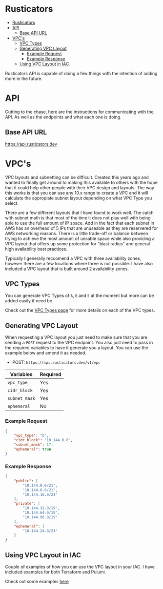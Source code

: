 # Rusticators
- [Rusticators](#rusticators)
- [API](#api)
  - [Base API URL](#base-api-url)
- [VPC's](#vpcs)
  - [VPC Types](#vpc-types)
  - [Generating VPC Layout](#generating-vpc-layout)
    - [Example Request](#example-request)
    - [Example Response](#example-response)
  - [Using VPC Layout in IAC](#using-vpc-layout-in-iac)


Rusticators API is capable of doing a few things with the intention of adding more in the future.

# API

Cutting  to the chase, here are the instructions for communicating with the API. As well as the endpoints and what each one is doing.

## Base API URL
https://api.rusticators.dev


# VPC's

VPC layouts and subnetting can be difficult.  Created this years ago and wanted to finally get around to making this available to others with the hope that it could help other people with their VPC design and layouts. The way this works is that you can use any 10.x range to create a VPC and it will calculate the appropiate subnet layout depending on what VPC Type you select.

There are a few different layouts that I have found to work well.  The catch with subnet math is that most of the time it does not play well with being able to use the full amount of IP space.  Add in the fact that each subnet in AWS has an overhead of 5 IPs that are unuseable as they are reservered for AWS networking reasons. There is a little trade-off or balance between trying to achieve the most amount of unsable space while also providing a VPC layout that offers up some protection for "blast radius" and general high availability best practices.

Typically I generally reccomend a VPC with three availability zones, however there are a few locations where three is not possible.  I have also included a VPC layout that is built around 2 availability zones.

## VPC Types

You can generate VPC Types of `A`, `B` and `S` at the moment but more can be added easily if need be.

Check out the [VPC Types page](/docs/vpc_layouts.md) for more details on each of the VPC types.

## Generating VPC Layout

When requesting a VPC layout you just need to make sure that you are sending a `POST` request to the VPC endpoint. You also just need to pass in the required variables to have it generate you a layout. You can use the example below and amend it as needed.

- POST: `https://api.rusticators.dev/v1/vpc`

| Variables     | Required |
|---------------|----------|
| `vpc_type`    | Yes      |
| `cidr_block`  | Yes      |
| `subnet_mask` | Yes      |
| `ephemeral`   | No       |

### Example Request
```json
{
    "vpc_type": "b",
    "cidr_block": "10.144.0.0",
    "subnet_mask": 17,
    "ephemeral": true
}
```

### Example Response
```json
{
    "public": [
        "10.144.0.0/21",
        "10.144.8.0/21",
        "10.144.16.0/21"
    ],
    "private": [
        "10.144.32.0/19",
        "10.144.64.0/19",
        "10.144.96.0/19"
    ],
    "ephemeral": [
        "10.144.24.0/21"
    ]
}
```

## Using VPC Layout in IAC

Couple of examples of how you can use the VPC layout in your IAC.  I have included examples for both Terraform and Pulumi.

Check out some examples [here](/docs/vpc_layouts.md#using-vpc-layout-in-iac)
